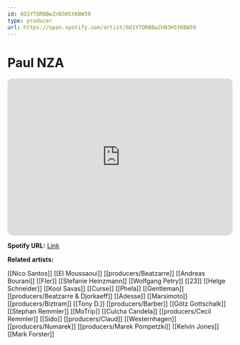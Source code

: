 ```yaml
---
id: 6O1YTORBBwZnN3HStKBW39
type: producer
url: https://open.spotify.com/artist/6O1YTORBBwZnN3HStKBW39
---
```

# Paul NZA

<iframe style="border-radius:12px" src="https://open.spotify.com/embed/artist/6O1YTORBBwZnN3HStKBW39" width="100%" height="352" frameBorder="0" allowfullscreen="" allow="autoplay; clipboard-write; encrypted-media; fullscreen; picture-in-picture" loading="lazy"></iframe>

**Spotify URL:** [Link](https://open.spotify.com/artist/6O1YTORBBwZnN3HStKBW39)

**Related artists:**

[[Nico Santos]]
[[El Moussaoui]]
[[producers/Beatzarre]]
[[Andreas Bourani]]
[[Fler]]
[[Stefanie Heinzmann]]
[[Wolfgang Petry]]
[[23]]
[[Helge Schneider]]
[[Kool Savas]]
[[Curse]]
[[Phela]]
[[Gentleman]]
[[producers/Beatzarre & Djorkaeff]]
[[Adesse]]
[[Marsimoto]]
[[producers/Biztram]]
[[Tony D.]]
[[producers/Barber]]
[[Götz Gottschalk]]
[[Stephan Remmler]]
[[MoTrip]]
[[Culcha Candela]]
[[producers/Cecil Remmler]]
[[Sido]]
[[producers/Claud]]
[[Westernhagen]]
[[producers/Numarek]]
[[producers/Marek Pompetzki]]
[[Kelvin Jones]]
[[Mark Forster]]
